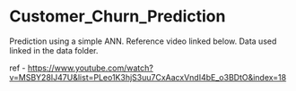# Customer_Churn_Prediction
Prediction using a simple ANN. Reference video linked below. 
Data used linked in the data folder. 

ref - https://www.youtube.com/watch?v=MSBY28IJ47U&list=PLeo1K3hjS3uu7CxAacxVndI4bE_o3BDtO&index=18
